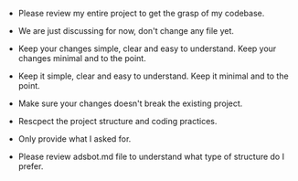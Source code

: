 - Please review my entire project to get the grasp of my codebase.

- We are just discussing for now, don't change any file yet.

- Keep your changes simple, clear and easy to understand. Keep your changes minimal and to the point.

- Keep it simple, clear and easy to understand. Keep it minimal and to the point.

- Make sure your changes doesn't break the existing project.

- Rescpect the project structure and coding practices.

- Only provide what I asked for.

- Please review adsbot.md file to understand what type of structure do I prefer.
